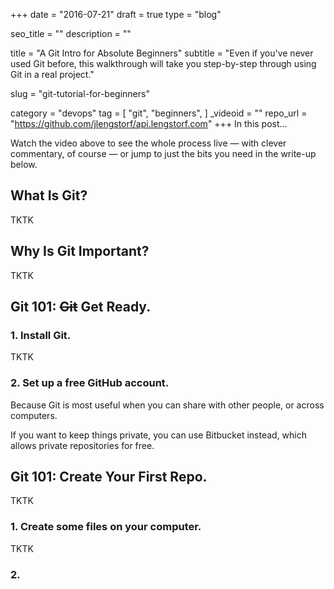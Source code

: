 +++
date = "2016-07-21"
draft = true
type = "blog"

seo_title = ""
description = ""

title = "A Git Intro for Absolute Beginners"
subtitle = "Even if you've never used Git before, this walkthrough will take you step-by-step through using Git in a real project."

slug = "git-tutorial-for-beginners"

category = "devops"
tag = [
    "git",
    "beginners",
]
_videoid = ""
repo_url = "https://github.com/jlengstorf/api.lengstorf.com"
+++
In this post...

Watch the video above to see the whole process live — with clever commentary, of course — or jump to just the bits you need in the write-up below.

## What Is Git?

TKTK

## Why Is Git Important?

TKTK

## Git 101: ~~Git~~ Get Ready.

### 1. Install Git.

TKTK

### 2. Set up a free GitHub account.

Because Git is most useful when you can share with other people, or across computers.

If you want to keep things private, you can use Bitbucket instead, which allows private repositories for free.

## Git 101: Create Your First Repo.

TKTK

### 1. Create some files on your computer.

TKTK

### 2. 
